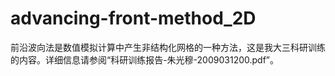advancing-front-method_2D
=========================

前沿波向法是数值模拟计算中产生非结构化网格的一种方法，这是我大三科研训练的内容。详细信息请参阅“科研训练报告-朱光穆-2009031200.pdf”。
